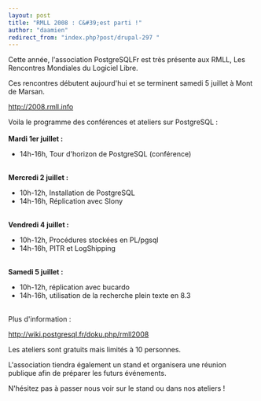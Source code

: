 ```yaml
---
layout: post
title: "RMLL 2008 : C&#39;est parti !"
author: "daamien"
redirect_from: "index.php?post/drupal-297 "
---
```





<!--more-->


Cette année, l'association PostgreSQLFr est très présente aux RMLL, Les Rencontres Mondiales du Logiciel Libre.

Ces rencontres débutent aujourd'hui et se  terminent samedi  5 juillet à Mont de Marsan.

<a href="http://2008.rmll.info/">http://2008.rmll.info</a>

Voila le programme des conférences et ateliers sur PostgreSQL :<strong><br /><br />Mardi 1er juillet :</strong><br /><ul><li>14h-16h, Tour d'horizon de PostgreSQL (conférence)</li>

</ul><strong><br />Mercredi 2 juillet :</strong><br /><ul><li>10h-12h, Installation de PostgreSQL</li>

<li>14h-16h, Réplication avec Slony</li>

</ul><br /><strong>Vendredi 4 juillet :</strong><br /><ul><li>10h-12h, Procédures stockées en PL/pgsql</li>

<li>14h-16h, PITR et LogShipping</li>

</ul><br /><strong>Samedi 5 juillet :</strong><br /><ul><li>10h-12h, réplication avec bucardo</li>

<li>14h-16h, utilisation de la recherche plein texte en 8.3</li>

</ul><br />Plus d'information :

<a href="http://wiki.postgresql.fr/doku.php/rmll2008">http://wiki.postgresql.fr/doku.php/rmll2008</a>

Les ateliers sont gratuits mais limités à 10 personnes.

L'association tiendra également un stand et organisera une réunion publique afin de préparer les futurs événements.

N'hésitez pas à passer nous voir sur le stand ou dans nos ateliers !
